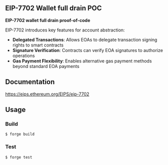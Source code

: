 ## EIP-7702 Wallet full drain POC

**EIP-7702 wallet full drain proof-of-code**

EIP-7702 introduces key features for account abstraction:

-   **Delegated Transactions**: Allows EOAs to delegate transaction signing rights to smart contracts
-   **Signature Verification**: Contracts can verify EOA signatures to authorize operations
-   **Gas Payment Flexibility**: Enables alternative gas payment methods beyond standard EOA payments


## Documentation

https://eips.ethereum.org/EIPS/eip-7702

## Usage

### Build

```shell
$ forge build
```

### Test

```shell
$ forge test
```
